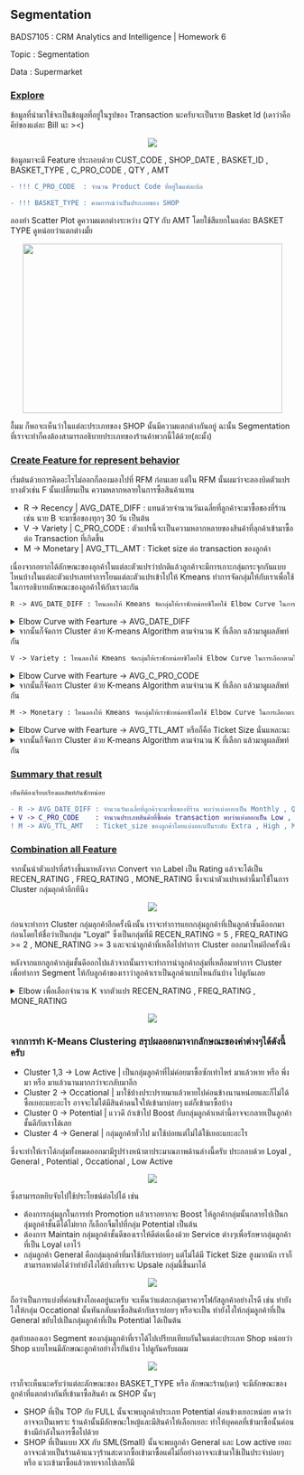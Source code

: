 ## **Segmentation**

BADS7105 : CRM Analytics and Intelligence | Homework 6

Topic : Segmentation 

Data : Supermarket

### <ins>Explore</ins>

  ข้อมูลที่นำมาใช้จะเป็นข้อมูลที่อยู่ในรูปของ Transaction นะครับจะเป็นราย Basket Id (เดาว่าคือคีย์ของแต่ละ Bill นะ ><)

<p align="center">
 <img  src="./Explore_Pic_01.JPG">
</p>

ข้อมูลมาจะมี Feature ประกอบด้วย CUST_CODE , SHOP_DATE , BASKET_ID , BASKET_TYPE , C_PRO_CODE , QTY , AMT

```diff
- !!! C_PRO_CODE  : จำนวน Product Code ที่อยู่ในแต่ละบิล 

- !!! BASKET_TYPE : คาดการณ์ว่าเป็นประเภทของ SHOP 
```
ลองทำ Scatter Plot ดูความแตกต่างระหว่าง QTY กับ AMT โดยใช้สีแยกในแต่ละ BASKET TYPE ดูหน่อยว่าแตกต่างมั้ย

<p align="center">
 <img  width="460" height="300" src="./SCATTER_OVERALL.png">
</p>

อื้มม ก็พอจะเห็นว่าในแต่ละประเภทของ SHOP นั้นมีความแตกต่างกันอยู่ ฉะนั้น Segmentation ที่เราจะทำก็คงต้องสามารถอธิบายประเภทของร้านค้าพวกนี้ได้ด้วย(ละมั้ง)

<!-- ![table](./Explore_Pic_01.JPG) -->

### <ins>Create Feature for represent behavior</ins>

  เริ่มต้นด้วยการคิดอะไรไม่ออกก็ลองมองไปที่ RFM ก่อนเลย แต่ใน RFM นั้นผมว่าจะลองบิดตัวแปรบางตัวเช่น F นั้นเปลี่ยนเป็น ความหลากหลายในการซื้อสินค้าแทน
- R -> Recency | AVG_DATE_DIFF : แทนด้วยจำนวนวันเฉลี่ยที่ลูกค้าจะมาซื้อของที่ร้าน เช่น นาย B จะมาซื้อของทุกๆ 30 วัน เป็นต้น
- V -> Variety | C_PRO_CODE : ตัวแปรนี้จะเป็นความหลากหลายของสินค้าที่ลุกค้าเข้ามาซื้อต่อ Transaction ที่เกิดขึ้น
- M -> Monetary | AVG_TTL_AMT : Ticket size ต่อ transaction ของลูกค้า 

เนื่องจากอยากได้ลักษณะของลุกค้าในแต่ละตัวแปรว่าปกติแล้วลูกค้าจะมีการเกาะกลุ่มกระจุกกันแบบไหนบ้างในแต่ละตัวแปรเลยทำการโยนแต่ละตัวแปรเข้าไปให้ Kmeans ทำการจัดกลุ่มให้กับเราเพื่อใช้ในการอธิบายลักษณะของลูกค้าให้กับเราละกัน

```diff
R -> AVG_DATE_DIFF : ไหนลองให้ Kmeans จัดกลุ่มให้เราซักหน่อยซิโดยใช้ Elbow Curve ในการเลือกตามใน spoil 
```

<details> 
  <summary>Elbow Curve with Fearture -> AVG_DATE_DIFF </summary>
  <p align="center">
    <img  width="460" height="300" src="./Elbow_recen.png">
    
    จิ้มๆเอาตรง 4 ละกัน กำลังหักข้อพอดี 5555
  </p> 
</details>

<details> 
  <summary>จากนั้นก็จัดการ Cluster ด้วย K-means Algorithm ตามจำนวน K ที่เลือก แล้วมาดูผลลัพท์กัน</summary>
  <p align="center">
    <img  src="./Kclus_recen.JPG">
    
    ก็จากผลลัพท์ที่ได้เลยลอง Groupby Data ด้วย Kmeans ที่แบ่งออกมาได้จึงสรุป Label ให้แต่ละกลุ่มออกเป็นดังนี้
    
    - Cluster 0 : ตั้งชื่อให้ว่าเป็นกลุ่มที่มีลักษณะมาซื้อสินค้าระดับ Quarterly ละกัน
    - Cluster 1 : ตั้งชื่อให้ว่าเป็นกลุ่มที่มีลักษณะมาซื้อสินค้าระดับ Yearly ละกัน
    - Cluster 2 : ตั้งชื่อให้ว่าเป็นกลุ่มที่มีลักษณะมาซื้อสินค้าระดับ Outlier ไปเลยนานๆใช้ทีไม่ดีเลยนะลูกค้ากลุ่มนี้
    - Cluster 3 : ตั้งชื่อให้ว่าเป็นกลุ่มที่มีลักษณะมาซื้อสินค้าระดับ Monthly ละกัน กลุ่มนี้น่าจะเป็นกลุ่มลูกค้าที่ดีในแง่ของการมาซื้อของที่ร้าน เนื่องจากมาค่อนข้างบ่อย
    
    ##ลืมบอกไป ลูกค้าที่นำมา Cluster ในกลุ่มตัวแปรนี้จะตัดลูกค้าที่เคยมาซื้อของที่ร้านครั้งเดียวออกนะ กลุ่มนั้นก็จะถูกจำแนกเป็น Come Once ไปแทน เนื่องจากพึ่งมาแค่ครั้งเดียวไม่สามารถหาจำนวนวันที่จะมาอีกได้ 
    อีกอย่างคิดว่าการที่เค้ามาแค่ครั้งเดียวอาจจะยังไม่สามารถอธิบายอะไรได้มากพอ เนื่องจากปกติแล้วร้านค้าก็มักจะมีเหล่าลูกค้าที่ผ่านมาและผ่านไปอยู่เสมอๆนั่นแหละ
  </p> 
</details>

```diff
V -> Variety : ไหนลองให้ Kmeans จัดกลุ่มให้เราซักหน่อยซิโดยใช้ Elbow Curve ในการเลือกตามใน spoil 
```

<details> 
  <summary>Elbow Curve with Fearture -> AVG_C_PRO_CODE </summary>
  <p align="center">
    <img  width="460" height="300" src="./Elbow_freq.png">
    
    Choosen K = 5
  </p> 
</details>

<details> 
  <summary>จากนั้นก็จัดการ Cluster ด้วย K-means Algorithm ตามจำนวน K ที่เลือก แล้วมาดูผลลัพท์กัน</summary>
  <p align="center">
    <img  src="./Kclus_freq.JPG">
    
    ก็จากผลลัพท์ที่ได้เลยลอง Groupby Data ด้วย Kmeans ที่แบ่งออกมาได้โดยจะเห็นว่าจะแบ่งเป็นระดับต่างๆของความหลากหลายในการซื้อ จึงสรุป Label ให้แต่ละกลุ่มออกเป็นดังนี้
    
    - Cluster 2 -> Low : ซื้อครั้งนึงไม่กี่ประเภทสินค้า
    - Cluster 0 -> Medium : ซื้อระดับกลางๆ 
    - Cluster 1,4,3 -> High : ซื้่อที่หลายประเภทมาก
    
  </p> 
</details>

```diff
M -> Monetary : ไหนลองให้ Kmeans จัดกลุ่มให้เราซักหน่อยซิโดยใช้ Elbow Curve ในการเลือกตามใน spoil 
```

<details> 
  <summary>Elbow Curve with Fearture -> AVG_TTL_AMT หรือก็คือ Ticket Size นั่นแหละนะ </summary>
  <p align="center">
    <img  width="460" height="300" src="./Elbow_mone.png">
    
    Choosen K = 5
  </p> 
</details>

<details> 
  <summary>จากนั้นก็จัดการ Cluster ด้วย K-means Algorithm ตามจำนวน K ที่เลือก แล้วมาดูผลลัพท์กัน</summary>
  <p align="center">
    <img  src="./Kclus_mone.JPG">
    
    ก็จากผลลัพท์ที่ได้เลยลอง Groupby Data ด้วย Kmeans ที่แบ่งออกมาได้ เนื่องจากเป็น Ticket_size เลยนำลักษณะของกลุ่มที่ได้แบ่งเป็นระดับของการใช้จ่ายขึ้นมา
    
    - Cluster 0 -> Low 
    - Cluster 2 -> Medium 
    - Cluster 1 -> Moderate 
    - Cluster 3 -> High 
    - Cluster 4 -> Extra 
    
  </p> 
</details>

### <ins>Summary that result</ins>

```diff 
เห็นทีต้องเรียบเรียงผลลัพท์กันซักหน่อย

- R -> AVG_DATE_DIFF : จำนวนวันเฉลี่ยที่ลูกค้าจะมาซื้อของที่ร้าน พบว่าแบ่งออกเป็น Monthly , Quarterly , Yearly , Outlier , Come Once โดยให้ Rating เป็น 5 , 4 , 3 , 2 , 1 ตามลำดับ 
+ V -> C_PRO_CODE    : จำนวนประเภทสินค้าที่ซื้อต่อ transaction พบว่าแบ่งออกเป็น Low , Medium , High โดยให้ Rating เป็น 3 , 2 , 1 ตามลำดับ 
! M -> AVG_TTL_AMT   : Ticket_size ของลูกค้าโดยแบ่งออกเป็นระดับ Extra , High , Moderate , Medium , Low โดยให้ Rating เป็น 5 , 4 , 3 , 2 , 1 ตามลำดับ 

```

### <ins>Combination all Feature</ins>

จากนั้นนำตัวแปรที่สร้างขึ้นมาหลังจาก Convert จาก Label เป็น Rating แล้วจะได้เป็น RECEN_RATING , FREQ_RATING , MONE_RATING ซึ่งจะนำตัวแปรเหล่านี้มาใช้ในการ Cluster กลุ่มลุกค้าอีกทีนึง

<p align="center">
 <img  src="./combination_fearture.JPG">
</p>

ก่อนจะทำการ Cluster กลุ่มลุกค้าอีกครั้งนึงนั้น เราจะทำการแยกกลุ่มลูกค้าที่เป็นลูกค้าชั้นดีออกมาก่อนโดยให้ชื่อว่าเป็นกลุ่ม "Loyal" ซึ่งเป็นกลุ่มที่มี RECEN_RATING = 5 , FREQ_RATING >= 2 , MONE_RATING >= 3
และจะนำลูกค้าที่เหลือไปทำการ Cluster ออกมาใหม่อีกครั้งนึง

หลังจากแยกลูกค้ากลุ่มชั้นดีออกไปแล้วจากนั้นเราจะทำการนำลูกค้ากลุ่มที่เหลือมาทำการ Cluster เพื่อทำการ Segment ให้กับลูกค้าของเราว่าลูกค้าเราเป็นลูกค้าแบบไหนกันบ้าง ไปดูกันเลย
<details> 
  <summary>Elbow เพื่อเลือกจำนวน K จากตัวแปร RECEN_RATING , FREQ_RATING , MONE_RATING </summary>
  <p align="center">
    <img  width="460" height="300" src="./Elbow_cluster_all.png">
  </p>
</details>

<p align="center">
  <img  src="./Kclus_cust_all.JPG">
</p>

### จากการทำ K-Means Clustering สรุปผลออกมาจากลักษณะของค่าต่างๆได้ดังนี้ครับ

- Cluster 1,3 -> Low Active | เป็นกลุ่มลูกค้าที่ไม่ค่อยมาซื้อซักเท่าไหร่ มาแล้วหาย หรือ พึ่งมา หรือ มาแล้วนานมากกว่าจะกลับมาอีก  
- Cluster 2 -> Occational | มาใช้บ้างประปรายมาแล้วหายไปค่อนข้างนานหน่อยและก็ไม่ได้ซื้อเยอะแยะอะไร อาจจะไม่ได้มีสินค้าดนใจให้เข้ามาบ่อยๆ แต่ก็เข้ามาซื้อบ้าง
- Cluster 0 -> Potential  | แววดี ถ้าเข้าไป Boost กับกลุ่มลูกค้าเหล่านี้อาจจะกลายเป็นลูกค้าชั้นดีกับเราได้เลย
- Cluster 4 -> General | กลุ่มลูกค้าทั่วไป มาใช้บ่อยแต่ไม่ได้ใช้เยอะแยะอะไร 

ซึ่งจะทำให้เราได้กลุ่มทั้งหมดออกมามีรูปร่างหน้าตาประมาณภาพด้านล่างนี้ครับ ประกอบด้วย Loyal , General , Potential , Occational , Low Active 

<p align="center">
  <img  src="./Heat_Map_Cluster.png">
</p>

ซึ่งสามารถหยิบจับไปใช้ประโยชน์ต่อไปได้ เช่น

- ต้องการกลุ่มลูกในการทำ Promotion แล้วเราอยากจะ Boost ให้ลูกค้ากลุ่มนั้นกลายไปเป็นกลุ่มลูกค้าชั้นดีได้ไม่ยาก ก็เลือกจิ้มไปที่กลุ่ม Potential เป็นต้น
- ต้องการ Maintain กลุ่มลูกค้าชั้นดีของเราให้ดีต่อเนื่องด้วย Service ต่างๆเพื่อรักษากลุ่มลูกค้าที่เป็น Loyal เอาไว้
- กลุ่มลูกค้า General คือกลุ่มลุกค้าที่มาใช้กับเราบ่อยๆ แต่ไม่ได้มี Ticket Size สูงมากนัก เราก็สามารถหาต่อได้ว่าทำยังไงได้บ้างที่เราจะ Upsale กลุ่มนี้ขึ้นมาได้

<p align="center">
  <img  src="./Bubble_Cluster.png">
</p>

ถือว่าเป็นการแบ่งที่ค่อนข้างโอเคอยู่นะครับ จะเห็นว่าแต่ละกลุ่มเราควรโฟกัสลูกค้าอย่างไรดี เช่น ทำยังไงให้กลุ่ม Occational นั้นหันกลับมาซื้อสินค้ากับเราบ่อยๆ 
หรือจะเป็น ทำยังไงให้กลุ่มลูกค้าที่เป็น General ขยับไปเป็นกลุ่มลูกค้าที่เป็น Potential ได้เป็นต้น

สุดท้ายลองเอา Segment ของกลุ่มลูกค้าที่เราได้ไปเปรียบเทียบกันในแต่ละประเภท Shop หน่อยว่า Shop แบบไหนมีลักษณะลูกค้าอย่างไรกันบ้าง ไปดูกันครับผมม

<p align="center">
  <img  src="./Pack_all_basket_type.png">
</p>

เราก็จะเห็นนะครับว่าแต่ละลักษณะของ BASKET_TYPE หรือ ลักษณะร้าน(เดา) จะมีลักษณะของลูกค้าที่แตกต่างกันที่เข้ามาซื้อสินค้า ณ SHOP นั้นๆ

- SHOP ที่เป็น TOP กับ FULL นั้นจะพบลูกค้าประเภท Potential ค่อนข้างเยอะหน่อย คาดว่าอาจจะเป็นเพราะ ร้านค้านั้นมีลักษณะใหญ้และมีสินค้าให้เลือกเยอะ ทำให้บุคคลที่เข้ามาซื้อนั้นค่อนข้างมีกำลังในการซื้อไปด้วย
- SHOP ที่เป็นแบบ XX กับ SML(Small) นั้นจะพบลูกค้า General และ Low active เยอะ อาจจะด้วยเป็นร้านค้าแนวๆร้านสะดวกซื้อเข้ามาซื้อแค่ไม่กี่อย่างอาจจะเข้ามาใช้เป็นประจำบ่อยๆ หรือ แวะเข้ามาซื้อแล้วหายจากไปเลยก็มี
